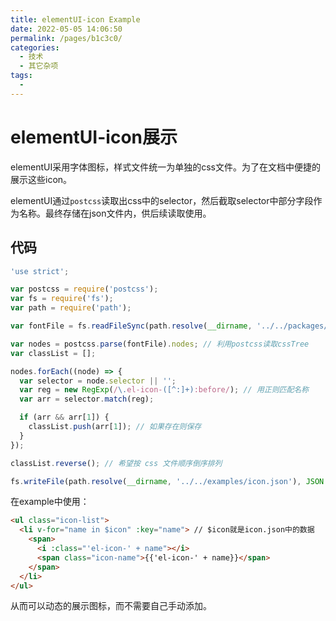 ```yaml
---
title: elementUI-icon Example
date: 2022-05-05 14:06:50
permalink: /pages/b1c3c0/
categories:
  - 技术
  - 其它杂项
tags:
  - 
---
```


# elementUI-icon展示

elementUI采用字体图标，样式文件统一为单独的css文件。为了在文档中便捷的展示这些icon。

elementUI通过`postcss`读取出css中的selector，然后截取selector中部分字段作为名称。最终存储在json文件内，供后续读取使用。

<!-- more -->

## 代码

```javascript
'use strict';

var postcss = require('postcss');
var fs = require('fs');
var path = require('path');

var fontFile = fs.readFileSync(path.resolve(__dirname, '../../packages/theme-chalk/src/icon.scss'), 'utf8'); // 读取scsc文件

var nodes = postcss.parse(fontFile).nodes; // 利用postcss读取cssTree
var classList = [];

nodes.forEach((node) => { 
  var selector = node.selector || '';
  var reg = new RegExp(/\.el-icon-([^:]+):before/); // 用正则匹配名称
  var arr = selector.match(reg);

  if (arr && arr[1]) {
    classList.push(arr[1]); // 如果存在则保存
  }
});

classList.reverse(); // 希望按 css 文件顺序倒序排列

fs.writeFile(path.resolve(__dirname, '../../examples/icon.json'), JSON.stringify(classList), () => {}); // 存入json文件待使用
```

在example中使用：

```html
<ul class="icon-list">
  <li v-for="name in $icon" :key="name"> // $icon就是icon.json中的数据
    <span>
      <i :class="'el-icon-' + name"></i>
      <span class="icon-name">{{'el-icon-' + name}}</span>
    </span>
  </li>
</ul>
```

从而可以动态的展示图标，而不需要自己手动添加。
